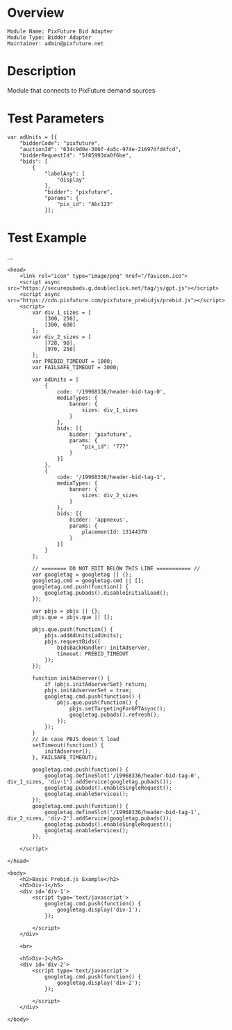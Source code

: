 # Overview

```
Module Name: PixFuture Bid Adapter
Module Type: Bidder Adapter
Maintainer: admin@pixfuture.net
```
# Description

Module that connects to PixFuture demand sources

# Test Parameters
```
var adUnits = [{
    "bidderCode": "pixfuture",
    "auctionId": "634c9d0e-306f-4a5c-974e-21697dfd4fcd",
    "bidderRequestId": "5f85993da0f6be",
    "bids": [
        {
            "labelAny": [
                "display"
            ],
            "bidder": "pixfuture",
            "params": {
                "pix_id": "Abc123"
            }];
```

# Test Example
...
<html>

    <head>
        <link rel="icon" type="image/png" href="/favicon.ico">
        <script async src="https://securepubads.g.doubleclick.net/tag/js/gpt.js"></script>
        <script async src="https://cdn.pixfuture.com/pixfuture_prebidjs/prebid.js"></script>
        <script>
            var div_1_sizes = [
                [300, 250],
                [300, 600]
            ];
            var div_2_sizes = [
                [728, 90],
                [970, 250]
            ];
            var PREBID_TIMEOUT = 1000;
            var FAILSAFE_TIMEOUT = 3000;

            var adUnits = [
                {
                    code: '/19968336/header-bid-tag-0',
                    mediaTypes: {
                        banner: {
                            sizes: div_1_sizes
                        }
                    },
                    bids: [{
                        bidder: 'pixfuture',
                        params: {
                            "pix_id": "777"
                        }
                    }]
                },
                {
                    code: '/19968336/header-bid-tag-1',
                    mediaTypes: {
                        banner: {
                            sizes: div_2_sizes
                        }
                    },
                    bids: [{
                        bidder: 'appnexus',
                        params: {
                            placementId: 13144370
                        }
                    }]
                }
            ];

            // ======== DO NOT EDIT BELOW THIS LINE =========== //
            var googletag = googletag || {};
            googletag.cmd = googletag.cmd || [];
            googletag.cmd.push(function() {
                googletag.pubads().disableInitialLoad();
            });

            var pbjs = pbjs || {};
            pbjs.que = pbjs.que || [];

            pbjs.que.push(function() {
                pbjs.addAdUnits(adUnits);
                pbjs.requestBids({
                    bidsBackHandler: initAdserver,
                    timeout: PREBID_TIMEOUT
                });
            });

            function initAdserver() {
                if (pbjs.initAdserverSet) return;
                pbjs.initAdserverSet = true;
                googletag.cmd.push(function() {
                    pbjs.que.push(function() {
                        pbjs.setTargetingForGPTAsync();
                        googletag.pubads().refresh();
                    });
                });
            }
            // in case PBJS doesn't load
            setTimeout(function() {
                initAdserver();
            }, FAILSAFE_TIMEOUT);

            googletag.cmd.push(function() {
                googletag.defineSlot('/19968336/header-bid-tag-0', div_1_sizes, 'div-1').addService(googletag.pubads());
                googletag.pubads().enableSingleRequest();
                googletag.enableServices();
            });
            googletag.cmd.push(function() {
                googletag.defineSlot('/19968336/header-bid-tag-1', div_2_sizes, 'div-2').addService(googletag.pubads());
                googletag.pubads().enableSingleRequest();
                googletag.enableServices();
            });

        </script>

    </head>

    <body>
        <h2>Basic Prebid.js Example</h2>
        <h5>Div-1</h5>
        <div id='div-1'>
            <script type='text/javascript'>
                googletag.cmd.push(function() {
                    googletag.display('div-1');
                });

            </script>
        </div>

        <br>

        <h5>Div-2</h5>
        <div id='div-2'>
            <script type='text/javascript'>
                googletag.cmd.push(function() {
                    googletag.display('div-2');
                });

            </script>
        </div>

    </body>

</html>
